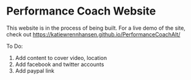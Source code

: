 # Performance Coach Website 

This website is in the process of being built. For a live demo of the site, check out https://katiewrennhansen.github.io/PerformanceCoachAlt/


To Do:
1. Add content to cover video, location
2. Add facebook and twitter accounts
3. Add paypal link